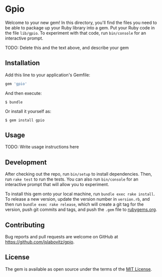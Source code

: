 # Gpio

Welcome to your new gem! In this directory, you'll find the files you need to be able to package up your Ruby library into a gem. Put your Ruby code in the file `lib/gpio`. To experiment with that code, run `bin/console` for an interactive prompt.

TODO: Delete this and the text above, and describe your gem

## Installation

Add this line to your application's Gemfile:

```ruby
gem 'gpio'
```

And then execute:

    $ bundle

Or install it yourself as:

    $ gem install gpio

## Usage

TODO: Write usage instructions here

## Development

After checking out the repo, run `bin/setup` to install dependencies. Then, run `rake test` to run the tests. You can also run `bin/console` for an interactive prompt that will allow you to experiment.

To install this gem onto your local machine, run `bundle exec rake install`. To release a new version, update the version number in `version.rb`, and then run `bundle exec rake release`, which will create a git tag for the version, push git commits and tags, and push the `.gem` file to [rubygems.org](https://rubygems.org).

## Contributing

Bug reports and pull requests are welcome on GitHub at https://github.com/jslabovitz/gpio.

## License

The gem is available as open source under the terms of the [MIT License](https://opensource.org/licenses/MIT).
